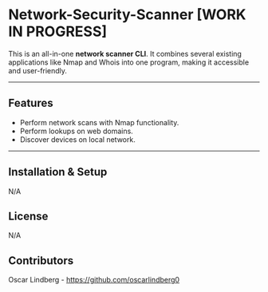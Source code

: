 #  Network-Security-Scanner [WORK IN PROGRESS]

This is an all-in-one **network scanner CLI**. It combines several existing applications like Nmap and Whois into one program, making it accessible and user-friendly.

---

## Features
-  Perform network scans with Nmap functionality.
-  Perform lookups on web domains.
-  Discover devices on local network.

---

## Installation & Setup

N/A

## License
N/A

## Contributors
Oscar Lindberg - https://github.com/oscarlindberg0

